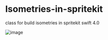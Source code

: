 # Isometries-in-spritekit
class for build isometries in spritekit swift 4.0

![image](https://user-images.githubusercontent.com/36310714/47292770-580b0600-d608-11e8-9e8e-be5a6c7292d3.png)
